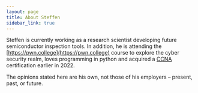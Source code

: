 ```yaml
---
layout: page
title: About Steffen
sidebar_link: true
---
```


Steffen is currently working as a research scientist developing future semiconductor inspection tools. In addition, he is attending the [https://pwn.college](https://pwn.college) course to explore the cyber security realm, loves programming in python and acquired a [CCNA](https://www.cisco.com/c/en/us/training-events/training-certifications/certifications/associate/ccna.html) certification earlier in 2022. 

The opinions stated here are his own, not those of his employers – present, past, or future.
